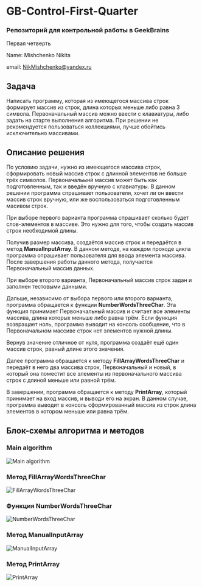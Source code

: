 # GB-Control-First-Quarter

### Репозиторий для контрольной работы в GeekBrains

Первая четверть

Name: Mishchenko Nikita

email: NikMishchenko@yandex.ru

## Задача

Написать программу, которая из имеющегося массива строк формирует массив из строк, длина которых меньше либо равна 3 символа. Первоначальный массив можно ввести с клавиатуры, либо задать на старте выполнения алгоритма. При решении не рекомендуется пользоваться коллекциями, лучше обойтись исключительно массивами.

## Описание решения
По условию задачи, нужно из имеющегося массива строк, сформировать новый массив строк с длинной элементов не больше трёх символов. Первоначальынй массив может быть как подготовленным, так и введён вручную с клавиатуры. В данном решении программа спрашивает пользователя, хочет ли он ввести массив строк вручную, или же воспользоваться подготовленным масивом строк.

При выборе первого варианта программа спрашивает сколько будет слов-элементов в массиве. Это нужно для того, чтобы создать массив строк необходимой длины.

Получив размер массива, создаётся массив строк и передаётся в метод __ManualInputArray__. В данном методе, на каждом проходе цикла программа опрашивает пользователя для ввода элемента массива. После завершения работы данного метода, получается Первоначальный массив данных.

При выборе второго варианта, Первоначальный массив строк задан и заполнен тестовыми данными.

Дальше, независимо от выбора первого или второго варианта, программа обращается к функции __NumberWordsThreeChar__. Эта функция принимает Первоначальный массив и считает все элементы массива, длина которых меньше либо равна трём. Если функция возвращает ноль, программа выводит на консоль сообщение, что в Первоначальном массиве строк нет элементов нужной длины.

Вернув значение отличное от нуля, программа создаёт ещё один массив строк, равный длине этого значения.

Далее программа обращается к методу __FillArrayWordsThreeChar__ и передаёт в него два массива строк, Первоначальный и новый, в который она поместит все элементы из первоначального массива строк с длиной меньше или равной трём.

В завершении, программа обращается к методу __PrintArray__, который принимает на вход массив, и выводи его на экран. В данном случае, программа выводит в консоль сформированный массив из строк длина элементов в котором меньше или равна трём.

## Блок-схемы алгоритма и методов
### Main algorithm

![Main algorithm](Main_algorithm.jpg)

### Метод FillArrayWordsThreeChar

![FillArrayWordsThreeChar](FillArrayWordsThreeChar_algorithm.jpg)

### Функция NumberWordsThreeChar
![NumberWordsThreeChar](NumberWordsThreeChar_algorithm.jpeg)

### Метод ManualInputArray
![ManualInputArray](ManualInputArray_algorithm.jpg)

### Метод PrintArray
![PrintArray](PrintArray_algorithm.jpg)